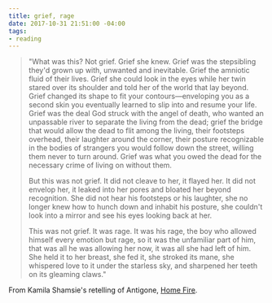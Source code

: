 ```yaml
---
title: grief, rage
date: 2017-10-31 21:51:00 -04:00
tags:
- reading
---
```


> "What was this? Not grief. Grief she knew. Grief was the stepsibling they'd grown up with, unwanted and inevitable. Grief the amniotic fluid of their lives. Grief she could look in the eyes while her twin stared over its shoulder and told her of the world that lay beyond. Grief changed its shape to fit your contours—enveloping you as a second skin you eventually learned to slip into and resume your life. Grief was the deal God struck with the angel of death, who wanted an unpassable river to separate the living from the dead; grief the bridge that would allow the dead to flit among the living, their footsteps overhead, their laughter around the corner, their posture recognizable in the bodies of strangers you would follow down the street, willing them never to turn around. Grief was what you owed the dead for the necessary crime of living on without them.
> 
> But this was not grief. It did not cleave to her, it flayed her. It did not envelop her, it leaked into her pores and bloated her beyond recognition. She did not hear his footsteps or his laughter, she no longer knew how to hunch down and inhabit his posture, she couldn't look into a mirror and see his eyes looking back at her.
> 
> This was not grief. It was rage. It was his rage, the boy who allowed himself every emotion but rage, so it was the unfamiliar part of him, that was all he was allowing her now, it was all she had left of him. She held it to her breast, she fed it, she stroked its mane, she whispered love to it under the starless sky, and sharpened her teeth on its gleaming claws."

From Kamila Shamsie's retelling of Antigone, [Home Fire](https://www.penguinrandomhouse.com/books/555763/home-fire-by-kamila-shamsie/9780735217683/).